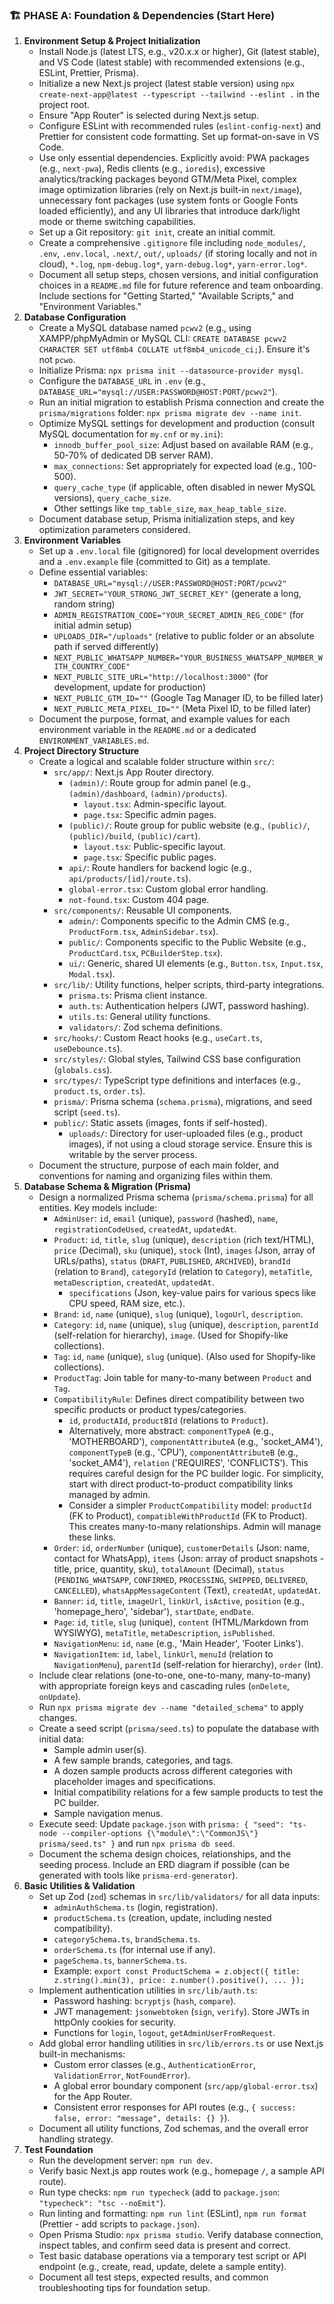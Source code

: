 ### 🏗️ PHASE A: Foundation & Dependencies (Start Here)
1. **Environment Setup & Project Initialization**
   - Install Node.js (latest LTS, e.g., v20.x.x or higher), Git (latest stable), and VS Code (latest stable) with recommended extensions (e.g., ESLint, Prettier, Prisma).
   - Initialize a new Next.js project (latest stable version) using `npx create-next-app@latest --typescript --tailwind --eslint .` in the project root.
   -   Ensure "App Router" is selected during Next.js setup.
   -   Configure ESLint with recommended rules (`eslint-config-next`) and Prettier for consistent code formatting. Set up format-on-save in VS Code.
   -   Use only essential dependencies. Explicitly avoid: PWA packages (e.g., `next-pwa`), Redis clients (e.g., `ioredis`), excessive analytics/tracking packages beyond GTM/Meta Pixel, complex image optimization libraries (rely on Next.js built-in `next/image`), unnecessary font packages (use system fonts or Google Fonts loaded efficiently), and any UI libraries that introduce dark/light mode or theme switching capabilities.
   - Set up a Git repository: `git init`, create an initial commit.
   -   Create a comprehensive `.gitignore` file including `node_modules/`, `.env`, `.env.local`, `.next/`, `out/`, `uploads/` (if storing locally and not in cloud), `*.log`, `npm-debug.log*`, `yarn-debug.log*`, `yarn-error.log*`.
   - Document all setup steps, chosen versions, and initial configuration choices in a `README.md` file for future reference and team onboarding. Include sections for "Getting Started," "Available Scripts," and "Environment Variables."
2. **Database Configuration**
   - Create a MySQL database named `pcwv2` (e.g., using XAMPP/phpMyAdmin or MySQL CLI: `CREATE DATABASE pcwv2 CHARACTER SET utf8mb4 COLLATE utf8mb4_unicode_ci;`). Ensure it's not `pcwo`.
   - Initialize Prisma: `npx prisma init --datasource-provider mysql`.
   -   Configure the `DATABASE_URL` in `.env` (e.g., `DATABASE_URL="mysql://USER:PASSWORD@HOST:PORT/pcwv2"`).
   -   Run an initial migration to establish Prisma connection and create the `prisma/migrations` folder: `npx prisma migrate dev --name init`.
   - Optimize MySQL settings for development and production (consult MySQL documentation for `my.cnf` or `my.ini`):
     -   `innodb_buffer_pool_size`: Adjust based on available RAM (e.g., 50-70% of dedicated DB server RAM).
     -   `max_connections`: Set appropriately for expected load (e.g., 100-500).
     -   `query_cache_type` (if applicable, often disabled in newer MySQL versions), `query_cache_size`.
     -   Other settings like `tmp_table_size`, `max_heap_table_size`.
   - Document database setup, Prisma initialization steps, and key optimization parameters considered.
3. **Environment Variables**
   - Set up a `.env.local` file (gitignored) for local development overrides and a `.env.example` file (committed to Git) as a template.
   - Define essential variables:
     -   `DATABASE_URL="mysql://USER:PASSWORD@HOST:PORT/pcwv2"`
     -   `JWT_SECRET="YOUR_STRONG_JWT_SECRET_KEY"` (generate a long, random string)
     -   `ADMIN_REGISTRATION_CODE="YOUR_SECRET_ADMIN_REG_CODE"` (for initial admin setup)
     -   `UPLOADS_DIR="/uploads"` (relative to public folder or an absolute path if served differently)
     -   `NEXT_PUBLIC_WHATSAPP_NUMBER="YOUR_BUSINESS_WHATSAPP_NUMBER_WITH_COUNTRY_CODE"`
     -   `NEXT_PUBLIC_SITE_URL="http://localhost:3000"` (for development, update for production)
     -   `NEXT_PUBLIC_GTM_ID=""` (Google Tag Manager ID, to be filled later)
     -   `NEXT_PUBLIC_META_PIXEL_ID=""` (Meta Pixel ID, to be filled later)
   - Document the purpose, format, and example values for each environment variable in the `README.md` or a dedicated `ENVIRONMENT_VARIABLES.md`.
4. **Project Directory Structure**
   - Create a logical and scalable folder structure within `src/`:
     -   `src/app/`: Next.js App Router directory.
         -   `(admin)/`: Route group for admin panel (e.g., `(admin)/dashboard`, `(admin)/products`).
             -   `layout.tsx`: Admin-specific layout.
             -   `page.tsx`: Specific admin pages.
         -   `(public)/`: Route group for public website (e.g., `(public)/`, `(public)/build`, `(public)/cart`).
             -   `layout.tsx`: Public-specific layout.
             -   `page.tsx`: Specific public pages.
         -   `api/`: Route handlers for backend logic (e.g., `api/products/[id]/route.ts`).
         -   `global-error.tsx`: Custom global error handling.
         -   `not-found.tsx`: Custom 404 page.
     -   `src/components/`: Reusable UI components.
         -   `admin/`: Components specific to the Admin CMS (e.g., `ProductForm.tsx`, `AdminSidebar.tsx`).
         -   `public/`: Components specific to the Public Website (e.g., `ProductCard.tsx`, `PCBuilderStep.tsx`).
         -   `ui/`: Generic, shared UI elements (e.g., `Button.tsx`, `Input.tsx`, `Modal.tsx`).
     -   `src/lib/`: Utility functions, helper scripts, third-party integrations.
         -   `prisma.ts`: Prisma client instance.
         -   `auth.ts`: Authentication helpers (JWT, password hashing).
         -   `utils.ts`: General utility functions.
         -   `validators/`: Zod schema definitions.
     -   `src/hooks/`: Custom React hooks (e.g., `useCart.ts`, `useDebounce.ts`).
     -   `src/styles/`: Global styles, Tailwind CSS base configuration (`globals.css`).
     -   `src/types/`: TypeScript type definitions and interfaces (e.g., `product.ts`, `order.ts`).
     -   `prisma/`: Prisma schema (`schema.prisma`), migrations, and seed script (`seed.ts`).
     -   `public/`: Static assets (images, fonts if self-hosted).
         -   `uploads/`: Directory for user-uploaded files (e.g., product images), if not using a cloud storage service. Ensure this is writable by the server process.
   - Document the structure, purpose of each main folder, and conventions for naming and organizing files within them.
5. **Database Schema & Migration (Prisma)**
   - Design a normalized Prisma schema (`prisma/schema.prisma`) for all entities. Key models include:
     -   `AdminUser`: `id`, `email` (unique), `password` (hashed), `name`, `registrationCodeUsed`, `createdAt`, `updatedAt`.
     -   `Product`: `id`, `title`, `slug` (unique), `description` (rich text/HTML), `price` (Decimal), `sku` (unique), `stock` (Int), `images` (Json, array of URLs/paths), `status` (`DRAFT`, `PUBLISHED`, `ARCHIVED`), `brandId` (relation to `Brand`), `categoryId` (relation to `Category`), `metaTitle`, `metaDescription`, `createdAt`, `updatedAt`.
         -   `specifications` (Json, key-value pairs for various specs like CPU speed, RAM size, etc.).
     -   `Brand`: `id`, `name` (unique), `slug` (unique), `logoUrl`, `description`.
     -   `Category`: `id`, `name` (unique), `slug` (unique), `description`, `parentId` (self-relation for hierarchy), `image`. (Used for Shopify-like collections).
     -   `Tag`: `id`, `name` (unique), `slug` (unique). (Also used for Shopify-like collections).
     -   `ProductTag`: Join table for many-to-many between `Product` and `Tag`.
     -   `CompatibilityRule`: Defines direct compatibility between two specific products or product types/categories.
         -   `id`, `productAId`, `productBId` (relations to `Product`).
         -   Alternatively, more abstract: `componentTypeA` (e.g., 'MOTHERBOARD'), `componentAttributeA` (e.g., 'socket_AM4'), `componentTypeB` (e.g., 'CPU'), `componentAttributeB` (e.g., 'socket_AM4'), `relation` ('REQUIRES', 'CONFLICTS'). This requires careful design for the PC builder logic. For simplicity, start with direct product-to-product compatibility links managed by admin.
         -   Consider a simpler `ProductCompatibility` model: `productId` (FK to Product), `compatibleWithProductId` (FK to Product). This creates many-to-many relationships. Admin will manage these links.
     -   `Order`: `id`, `orderNumber` (unique), `customerDetails` (Json: name, contact for WhatsApp), `items` (Json: array of product snapshots - title, price, quantity, sku), `totalAmount` (Decimal), `status` (`PENDING_WHATSAPP`, `CONFIRMED`, `PROCESSING`, `SHIPPED`, `DELIVERED`, `CANCELLED`), `whatsAppMessageContent` (Text), `createdAt`, `updatedAt`.
     -   `Banner`: `id`, `title`, `imageUrl`, `linkUrl`, `isActive`, `position` (e.g., 'homepage_hero', 'sidebar'), `startDate`, `endDate`.
     -   `Page`: `id`, `title`, `slug` (unique), `content` (HTML/Markdown from WYSIWYG), `metaTitle`, `metaDescription`, `isPublished`.
     -   `NavigationMenu`: `id`, `name` (e.g., 'Main Header', 'Footer Links').
     -   `NavigationItem`: `id`, `label`, `linkUrl`, `menuId` (relation to `NavigationMenu`), `parentId` (self-relation for hierarchy), `order` (Int).
   - Include clear relations (one-to-one, one-to-many, many-to-many) with appropriate foreign keys and cascading rules (`onDelete`, `onUpdate`).
   - Run `npx prisma migrate dev --name "detailed_schema"` to apply changes.
   - Create a seed script (`prisma/seed.ts`) to populate the database with initial data:
     -   Sample admin user(s).
     -   A few sample brands, categories, and tags.
     -   A dozen sample products across different categories with placeholder images and specifications.
     -   Initial compatibility relations for a few sample products to test the PC builder.
     -   Sample navigation menus.
   -   Execute seed: Update `package.json` with `prisma: { "seed": "ts-node --compiler-options {\"module\":\"CommonJS\"} prisma/seed.ts" }` and run `npx prisma db seed`.
   - Document the schema design choices, relationships, and the seeding process. Include an ERD diagram if possible (can be generated with tools like `prisma-erd-generator`).
6. **Basic Utilities & Validation**
   - Set up Zod (`zod`) schemas in `src/lib/validators/` for all data inputs:
     -   `adminAuthSchema.ts` (login, registration).
     -   `productSchema.ts` (creation, update, including nested compatibility).
     -   `categorySchema.ts`, `brandSchema.ts`.
     -   `orderSchema.ts` (for internal use if any).
     -   `pageSchema.ts`, `bannerSchema.ts`.
     -   Example: `export const ProductSchema = z.object({ title: z.string().min(3), price: z.number().positive(), ... });`
   - Implement authentication utilities in `src/lib/auth.ts`:
     -   Password hashing: `bcryptjs` (`hash`, `compare`).
     -   JWT management: `jsonwebtoken` (`sign`, `verify`). Store JWTs in httpOnly cookies for security.
     -   Functions for `login`, `logout`, `getAdminUserFromRequest`.
   - Add global error handling utilities in `src/lib/errors.ts` or use Next.js built-in mechanisms:
     -   Custom error classes (e.g., `AuthenticationError`, `ValidationError`, `NotFoundError`).
     -   A global error boundary component (`src/app/global-error.tsx`) for the App Router.
     -   Consistent error responses for API routes (e.g., `{ success: false, error: "message", details: {} }`).
   - Document all utility functions, Zod schemas, and the overall error handling strategy.
7. **Test Foundation**
   - Run the development server: `npm run dev`.
   - Verify basic Next.js app routes work (e.g., homepage `/`, a sample API route).
   - Run type checks: `npm run typecheck` (add to `package.json`: `"typecheck": "tsc --noEmit"`).
   - Run linting and formatting: `npm run lint` (ESLint), `npm run format` (Prettier - add scripts to `package.json`).
   - Open Prisma Studio: `npx prisma studio`. Verify database connection, inspect tables, and confirm seed data is present and correct.
   - Test basic database operations via a temporary test script or API endpoint (e.g., create, read, update, delete a sample entity).
   - Document all test steps, expected results, and common troubleshooting tips for foundation setup.
